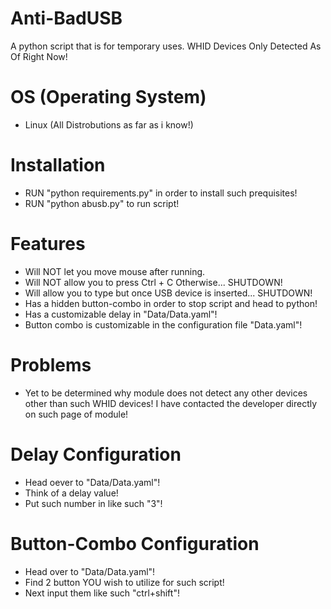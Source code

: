 # Anti-BadUSB
A python script that is for temporary uses. WHID Devices Only Detected As Of Right Now!

# OS (Operating System)
* Linux (All Distrobutions as far as i know!)

# Installation
* RUN "python requirements.py" in order to install such prequisites!
* RUN "python abusb.py" to run script!

# Features
* Will NOT let you move mouse after running.
* Will NOT allow you to press Ctrl + C Otherwise... SHUTDOWN!
* Will allow you to type but once USB device is inserted... SHUTDOWN!
* Has a hidden button-combo in order to stop script and head to python!
* Has a customizable delay in "Data/Data.yaml"!
* Button combo is customizable in the configuration file "Data.yaml"!

# Problems
* Yet to be determined why module does not detect any other devices other than such WHID devices! I have contacted the developer directly on such page of module!

# Delay Configuration
* Head oever to "Data/Data.yaml"!
* Think of a delay value!
* Put such number in like such "3"!

# Button-Combo Configuration
* Head over to "Data/Data.yaml"!
* Find 2 button YOU wish to utilize for such script!
* Next input them like such "ctrl+shift"!
